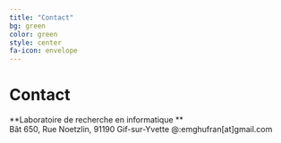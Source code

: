 ```yaml
---
title: "Contact"
bg: green
color: green
style: center
fa-icon: envelope
---
```


# Contact

**Laboratoire de recherche en informatique **  
Bât 650, Rue Noetzlin, 
91190 Gif-sur-Yvette
@:emghufran[at]gmail.com
